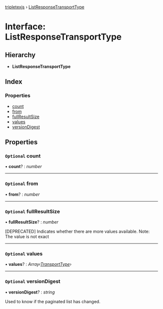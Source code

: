 [tripletexjs](../README.md) › [ListResponseTransportType](listresponsetransporttype.md)

# Interface: ListResponseTransportType

## Hierarchy

* **ListResponseTransportType**

## Index

### Properties

* [count](listresponsetransporttype.md#optional-count)
* [from](listresponsetransporttype.md#optional-from)
* [fullResultSize](listresponsetransporttype.md#optional-fullresultsize)
* [values](listresponsetransporttype.md#optional-values)
* [versionDigest](listresponsetransporttype.md#optional-versiondigest)

## Properties

### `Optional` count

• **count**? : *number*

___

### `Optional` from

• **from**? : *number*

___

### `Optional` fullResultSize

• **fullResultSize**? : *number*

[DEPRECATED] Indicates whether there are more values available. Note: The value is not exact

___

### `Optional` values

• **values**? : *Array‹[TransportType](transporttype.md)›*

___

### `Optional` versionDigest

• **versionDigest**? : *string*

Used to know if the paginated list has changed.
